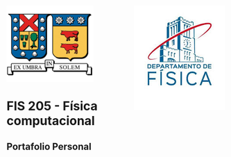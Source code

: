 <header>
<img src="./images/utfsm.png" width=200 alt="UTFSM" align="left"/>
<img src="./images/dfis.jpg" alt="DFIS" align="right"/>
</header>
</br></br></br></br></br>

</br>
</br>


# FIS 205 - Física computacional

## Portafolio Personal



